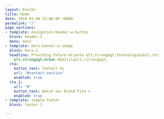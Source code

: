 ```yaml
---
layout: blocks
title: Home
date: 2019-01-08 23:00:00 +0000
permalink: "/"
page_sections:
- template: navigation-header-w-button
  block: header-2
  menu: main
- template: hero-banner-w-image
  block: hero-2
  headline: Providing Future-Oriente &lt;strong&gt;Technologies&lt;/strong&gt; for
    &lt;strong&gt;Urban Mobility&lt;/strong&gt;
  cta:
    button_text: Contact Us
    url: "#contact-section"
    enabled: true
  cta_2:
    url: "#"
    button_text: Watch our Brand Film >
    enabled: true
- template: simple-footer
  block: footer-1

---
```

